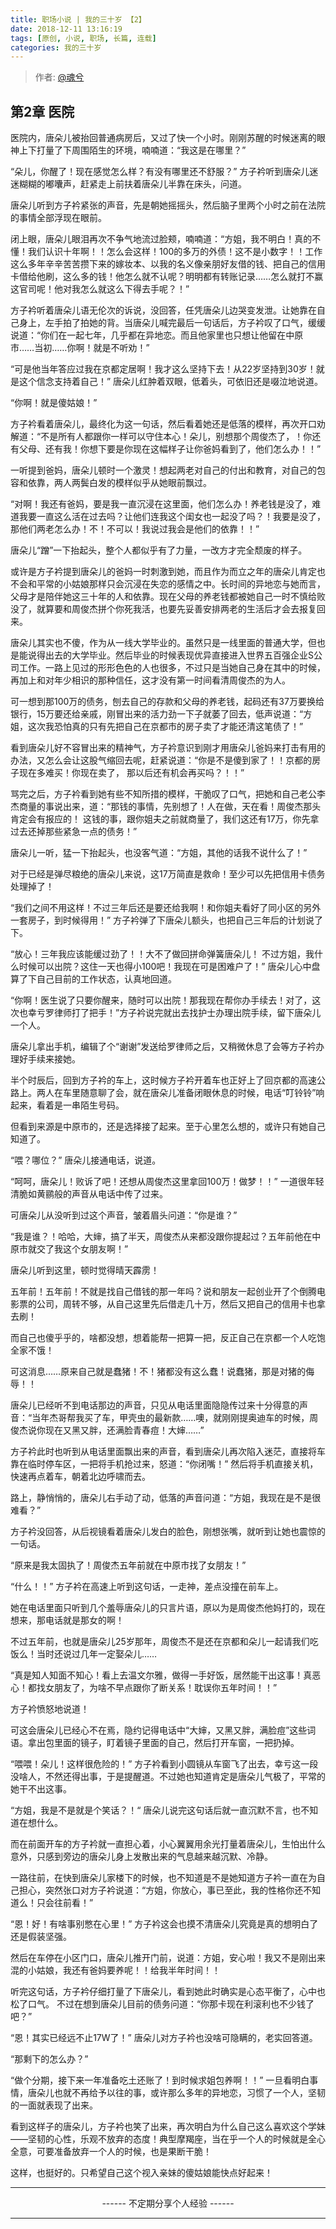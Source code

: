 ```yaml
---
title: 职场小说 | 我的三十岁 【2】
date: 2018-12-11 13:16:19
tags: [原创, 小说, 职场, 长篇, 连载]
categories: 我的三十岁
---
```


> 作者: [@魂兮](http://weibo.com/paigu77)

## 第2章 医院

医院内，唐朵儿被抬回普通病房后，又过了快一个小时。刚刚苏醒的时候迷离的眼神上下打量了下周围陌生的环境，喃喃道：“我这是在哪里？”

“朵儿，你醒了！现在感觉怎么样？有没有哪里还不舒服？” 方子衿听到唐朵儿迷迷糊糊的嘟囔声，赶紧走上前扶着唐朵儿半靠在床头，问道。

唐朵儿听到方子衿紧张的声音，先是朝她摇摇头，然后脑子里两个小时之前在法院的事情全部浮现在眼前。

闭上眼，唐朵儿眼泪再次不争气地流过脸颊，喃喃道：“方姐，我不明白！真的不懂！我们认识十年啊！！怎么会这样！100的多万的外债！这不是小数字！！工作这么多年辛辛苦苦攒下来的嫁妆本、以我的名义像亲朋好友借的钱、把自己的信用卡借给他刷，这么多的钱！他怎么就不认呢？明明都有转账记录……怎么就打不赢这官司呢！他对我怎么就这么下得去手呢？！”

方子衿听着唐朵儿语无伦次的诉说，没回答，任凭唐朵儿边哭变发泄。让她靠在自己身上，左手拍了拍她的背。当唐朵儿喊完最后一句话后，方子衿叹了口气，缓缓说道：“你们在一起七年，几乎都在异地恋。而且他家里也只想让他留在中原市……当初……你啊！就是不听劝！”

“可是他当年答应过我在京都定居啊！我才这么坚持下去！从22岁坚持到30岁！就是这个信念支持着自己！” 唐朵儿红肿着双眼，低着头，可依旧还是啜泣地说道。

“你啊！就是傻姑娘！”

方子衿看着唐朵儿，最终化为这一句话，然后看着她还是低落的模样，再次开口劝解道：“不是所有人都跟你一样可以守住本心！朵儿，别想那个周俊杰了，！你还有父母、还有我！你想下要是你现在这幅样子让你爸妈看到了，他们怎么办！！”

一听提到爸妈，唐朵儿顿时一个激灵！想起两老对自己的付出和教育，对自己的包容和依靠，两人两鬓白发的模样似乎从她眼前飘过。

“对啊！我还有爸妈，要是我一直沉浸在这里面，他们怎么办！养老钱是没了，难道我要一直这么活在过去吗？让他们连我这个闺女也一起没了吗？！我要是没了，那他们两老怎么办！不！不可以！我说过我会是他们的依靠！！”

唐朵儿“蹭”一下抬起头，整个人都似乎有了力量，一改方才完全颓废的样子。

或许是方子衿提到唐朵儿的爸妈一时刺激到她，而且作为而立之年的唐朵儿肯定也不会和平常的小姑娘那样只会沉浸在失恋的感情之中。长时间的异地恋与她而言，父母才是陪伴她这三十年的人和依靠。现在父母的养老钱都被她自己一时不慎给败没了，就算要和周俊杰拼个你死我活，也要先妥善安排两老的生活后才会去报复回来。

唐朵儿其实也不傻，作为从一线大学毕业的。虽然只是一线里面的普通大学，但也是能说得出去的大学毕业。然后毕业的时候表现优异直接进入世界五百强企业S公司工作。一路上见过的形形色色的人也很多，不过只是当她自己身在其中的时候，再加上和对年少相识的那种信任，这才没有第一时间看清周俊杰的为人。

可一想到那100万的债务，刨去自己的存款和父母的养老钱，起码还有37万要换给银行，15万要还给亲戚，刚冒出来的活力劲一下子就萎了回去，低声说道：“方姐，这次我恐怕真的只有先把自己在京都市的房子卖了才能还清这笔债了！”

看到唐朵儿好不容冒出来的精神气，方子衿意识到刚才用唐朵儿爸妈来打击有用的办法，又怎么会让这股气缩回去呢，赶紧说道：“你是不是傻到家了！！京都的房子现在多难买！你现在卖了， 那以后还有机会再买吗？！！”

骂完之后，方子衿看到她有些不知所措的模样，干脆叹了口气，把她和自己老公李杰商量的事说出来，道：“那钱的事情，先别想了！人在做，天在看！周俊杰那头肯定会有报应的！ 这钱的事，跟你姐夫之前就商量了，我们这还有17万，你先拿过去还掉那些紧急一点的债务！”

唐朵儿一听，猛一下抬起头，也没客气道：“方姐，其他的话我不说什么了！” 

对于已经是弹尽粮绝的唐朵儿来说，这17万简直是救命！至少可以先把信用卡债务处理掉了！

“我们之间不用这样！不过三年后还是要还给我啊！和你姐夫看好了同小区的另外一套房子，到时候得用！” 方子衿弹了下唐朵儿额头，也把自己三年后的计划说了下。

“放心！三年我应该能缓过劲了！！大不了做回拼命弹簧唐朵儿！ 不过方姐，我什么时候可以出院？这住一天也得小100吧！我现在可是困难户了！” 唐朵儿心中盘算了下自己目前的工作状态，认真地回道。

“你啊！医生说了只要你醒来，随时可以出院！那我现在帮你办手续去！对了，这次也幸亏罗律师打了把手！”方子衿说完就出去找护士办理出院手续，留下唐朵儿一个人。

唐朵儿拿出手机，编辑了个“谢谢”发送给罗律师之后，又稍微休息了会等方子衿办理好手续来接她。

半个时辰后，回到方子衿的车上，这时候方子衿开着车也正好上了回京都的高速公路上。两人在车里随意聊了会，就在唐朵儿准备闭眼休息的时候，电话“叮铃铃”响起来，看着是一串陌生号码。

但看到来源是中原市的，还是选择接了起来。至于心里怎么想的，或许只有她自己知道了。

“喂？哪位？” 唐朵儿接通电话，说道。

“呵呵，唐朵儿！败诉了吧！还想从周俊杰这里拿回100万！做梦！！” 一道很年轻清脆如黄鹂般的声音从电话中传了过来。

可唐朵儿从没听到过这个声音，皱着眉头问道：“你是谁？”

“我是谁？！哈哈，大婶，搞了半天，周俊杰从来都没跟你提起过？五年前他在中原市就交了我这个女朋友啊！”

唐朵儿听到这里，顿时觉得晴天霹雳！

五年前！五年前！不就是找自己借钱的那一年吗？说和朋友一起创业开了个倒腾电影票的公司，周转不够，从自己这里先后借走几十万，然后又把自己的信用卡也拿去刷！

而自己也傻乎乎的，啥都没想，想着能帮一把算一把，反正自己在京都一个人吃饱全家不饿！

可这消息……原来自己就是蠢猪！不！猪都没有这么蠢！说蠢猪，那是对猪的侮辱！！

唐朵儿已经听不到电话那边的声音，只见从电话里面隐隐传过来十分得意的声音：“当年杰哥帮我买了车，甲壳虫的最新款……噢，就刚刚提奥迪车的时候，周俊杰说你现在又黑又胖，还满脸青春痘！大婶……”

方子衿此时也听到从电话里面飘出来的声音，看到唐朵儿再次陷入迷茫，直接将车靠在临时停车区，一把将手机抢过来，怒道：“你闭嘴！” 然后将手机直接关机，快速再点着车，朝着北边呼啸而去。

路上，静悄悄的，唐朵儿右手动了动，低落的声音问道：“方姐，我现在是不是很难看？”

方子衿没回答，从后视镜看着唐朵儿发白的脸色，刚想张嘴，就听到让她也震惊的一句话。

“原来是我太固执了！周俊杰五年前就在中原市找了女朋友！”

“什么！！” 方子衿在高速上听到这句话，一走神，差点没撞在前车上。

她在电话里面只听到几个羞辱唐朵儿的只言片语，原以为是周俊杰他妈打的，现在想来，那电话就是那女的啊！

不过五年前，也就是唐朵儿25岁那年，周俊杰不是还在京都和朵儿一起请我们吃饭么！当时还说过几年一定娶朵儿……

“真是知人知面不知心！看上去温文尔雅，做得一手好饭，居然能干出这事！真恶心！都找女朋友了，为啥不早点跟你了断关系！耽误你五年时间！！”

方子衿愤怒地说道！

可这会唐朵儿已经心不在焉，隐约记得电话中“大婶，又黑又胖，满脸痘”这些词语。拿出包里面的镜子，盯着镜子里面的自己，然后打开车窗，一把扔掉。

“喂喂！朵儿！这样很危险的！” 方子衿看到小圆镜从车窗飞了出去，幸亏这一段没啥人，不然还得出事，于是提醒道。不过她也知道肯定是唐朵儿气极了，平常的她干不出这事。

“方姐，我是不是就是个笑话？！“ 唐朵儿说完这句话后就一直沉默不言，也不知道在想什么。

而在前面开车的方子衿就一直担心着，小心翼翼用余光打量着唐朵儿，生怕出什么意外，只感到旁边的唐朵儿身上发散出来的气息越来越沉默、冷静。

一路往前，在快到唐朵儿家楼下的时候，也不知道是不是她知道方子衿一直在为自己担心，突然张口对方子衿说道：“方姐，你放心，事已至此，我的性格你还不知道么！只会往前看！”

“恩！好！有啥事别憋在心里！” 方子衿这会也摸不清唐朵儿究竟是真的想明白了还是假装坚强。

然后在车停在小区门口，唐朵儿推开门前，说道：方姐，安心啦！我又不是刚出来混的小姑娘，我还有爸妈要养呢！！给我半年时间！！

听完这句话，方子衿仔细打量了下唐朵儿，看到她此时确实是心态平衡了，心中也松了口气。 不过在想到唐朵儿目前的债务问道：“你那卡现在利滚利也不少钱了吧？”

“恩！其实已经远不止17W了！” 唐朵儿对方子衿也没啥可隐瞒的，老实回答道。

“那剩下的怎么办？”

“做个分期，接下来一年准备吃土还账了！到时候求姐包养啊！！” 一旦看明白事情，唐朵儿也就不再给予以往的事，或许那么多年的异地恋，习惯了一个人，坚韧的一面就表现了出来。

看到这样子的唐朵儿，方子衿也笑了出来，再次明白为什么自己这么喜欢这个学妹——坚韧的心性，乐观不放弃的态度！典型摩羯座，当在乎一个人的时候就是全心全意，可要准备放弃一个人的时候，也是果断干脆！

这样，也挺好的。只希望自己这个视入亲妹的傻姑娘能快点好起来！

---

<center> ------ 不定期分享个人经验 ------ </center>

---

